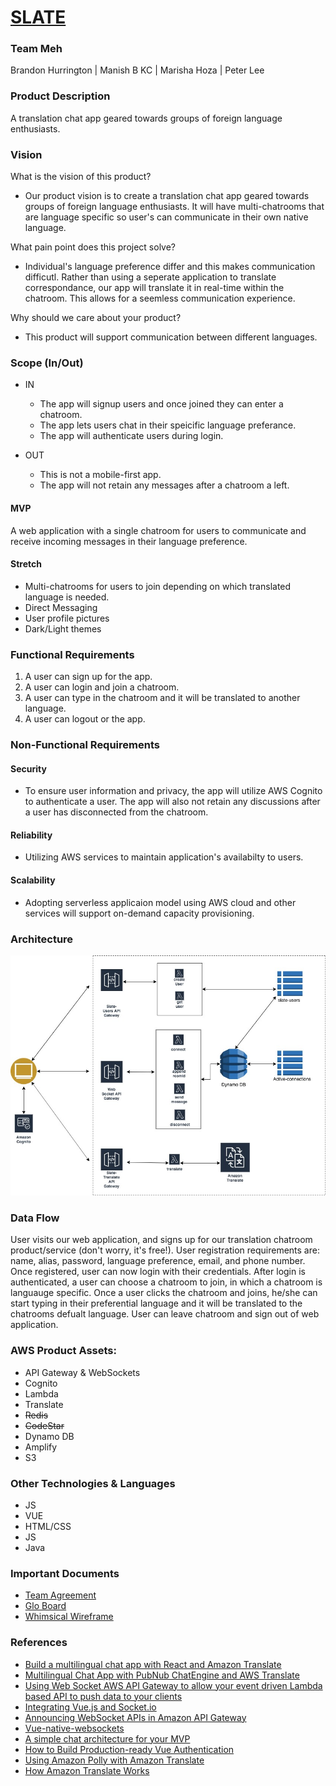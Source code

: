 # [SLATE](http://slate-app-front-end.s3-website-us-west-2.amazonaws.com/#/)

### Team Meh
Brandon Hurrington | Manish B KC | Marisha Hoza | Peter Lee
 
### Product Description
A translation chat app geared towards groups of foreign language enthusiasts. 

### Vision

What is the vision of this product?
- Our product vision is to create a translation chat app geared towards groups of foreign language enthusiasts. It will have multi-chatrooms that are language specific so user's can communicate in their own native language. 

What pain point does this project solve?
- Individual's language preference differ and this makes communication difficutl. Rather than using a seperate application to translate correspondance, our app will translate it in real-time within the chatroom. This allows for a seemless communication experience. 

Why should we care about your product?
- This product will support communication between different languages. 

### Scope (In/Out)
- IN 
	- The app will signup users and once joined they can enter a chatroom.
	- The app lets users chat in their speicific language preferance. 
	- The app will authenticate users during login.

- OUT 
	- This is not a mobile-first app. 
	- The app will not retain any messages after a chatroom a left. 

#### MVP
A web application with a single chatroom for users to communicate and receive incoming messages in their language preference.

#### Stretch
 - Multi-chatrooms for users to join depending on which translated language is needed. 
 - Direct Messaging
 - User profile pictures
 - Dark/Light themes

### Functional Requirements
1. A user can sign up for the app. 
2. A user can login and join a chatroom.
3. A user can type in the chatroom and it will be translated to another language. 
4. A user can logout or the app.

### Non-Functional Requirements
 #### Security
 - To ensure user information and privacy, the app will utilize AWS Cognito to authenticate a user. The app will also not retain any discussions after a user has disconnected from the chatroom. 
 #### Reliability
 - Utilizing AWS services to maintain application's availabilty to users. 
#### Scalability
 - Adopting serverless applicaion model using AWS cloud and other services will support on-demand capacity provisioning. 

### Architecture
![Architecture](https://github.com/SlateAppProject/Slate/blob/dev/docs/arc.jpg)

### Data Flow
User visits our web application, and signs up for our translation chatroom product/service (don't worry, it's free!). User registration requirements are: name, alias, password, language preference, email, and phone number. Once registered, user can now login with their credentials. After login is authenticated, a user can choose a chatroom to join, in which a chatroom is languauge specific. Once a user clicks the chatroom and joins, he/she can start typing in their preferential language and it will be translated to the chatrooms defualt language. User can leave chatroom and sign out of web application.

### AWS Product Assets:
 - API Gateway & WebSockets
 - Cognito
 - Lambda
 - Translate
 - <strike>Redis</strike>
 - <strike>CodeStar</strike>
 - Dynamo DB
 - Amplify
 - S3
 
### Other Technologies & Languages
 - JS
 - VUE
 - HTML/CSS
 - JS
 - Java
 
### Important Documents
* [Team Agreement](docs/Team-Agreement.md)
* [Glo Board](https://app.gitkraken.com/glo/board/XZOBl6r2-gAPzcbw)
* [Whimsical Wireframe](https://whimsical.com/4Jpa6FyPKYeXfBFEGr25dt)

### References
- [Build a multilingual chat app with React and Amazon Translate](https://pusher.com/tutorials/multilingual-chat-react-amazon-translate)
- [Multilingual Chat App with PubNub ChatEngine and AWS Translate](https://github.com/shyampurk/ChatEngineWithAWSTranslate)
- [Using Web Socket AWS API Gateway to allow your event driven Lambda based API to push data to your clients](https://medium.com/build-succeeded/using-web-socket-aws-api-gateway-to-allow-your-event-driven-lambda-based-api-to-push-data-to-your-212855db344b)
- [Integrating Vue.js and Socket.io](https://alligator.io/vuejs/vue-socketio/)
- [Announcing WebSocket APIs in Amazon API Gateway](https://aws.amazon.com/blogs/compute/announcing-websocket-apis-in-amazon-api-gateway/)
- [Vue-native-websockets](https://www.npmjs.com/package/vue-native-websocket)
- [A simple chat architecture for your MVP](https://cheesecakelabs.com/blog/simple-chat-architecture-mvp/)
- [How to Build Production-ready Vue Authentication](https://dev.to/dabit3/how-to-build-production-ready-vue-authentication-23mk)
- [Using Amazon Polly with Amazon Translate](https://docs.aws.amazon.com/translate/latest/dg/examples-polly.html)
- [How Amazon Translate Works](https://docs.aws.amazon.com/translate/latest/dg/how-it-works.html#how-it-works-language-codes)

